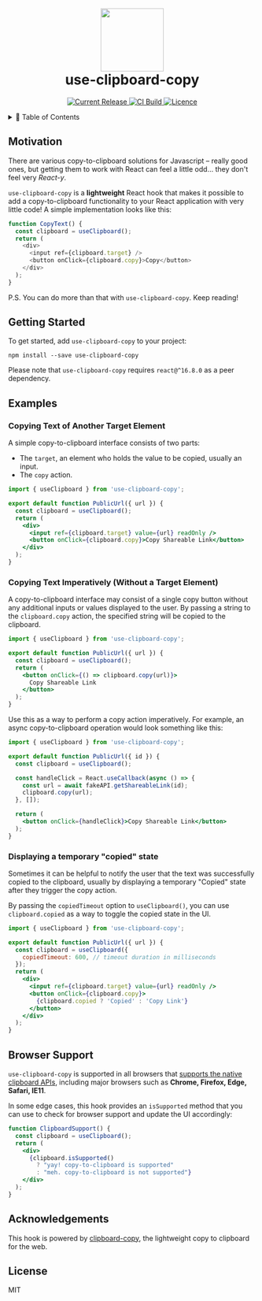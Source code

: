 <h1 align="center">
  <img src="https://user-images.githubusercontent.com/2100222/55596467-9c054980-5716-11e9-8723-b8c286fcd9e3.png" width="128">
  <br>
  use-clipboard-copy
</h1>

<p align="center">
  <a href="https://www.npmjs.com/package/use-clipboard-copy">
    <img src="https://img.shields.io/npm/v/use-clipboard-copy.svg" alt="Current Release" />
  </a>
  <a href="https://travis-ci.org/wsmd/use-clipboard-copy">
    <img src="https://travis-ci.org/wsmd/use-clipboard-copy.svg?branch=master" alt="CI Build">
  </a>
  <a href="https://github.com/wsmd/use-clipboard-copy/blob/master/LICENSE">
    <img src="https://img.shields.io/github/license/wsmd/use-clipboard-copy.svg" alt="Licence">
  </a>
</p>

<details>
<summary>📖 Table of Contents</summary>
<p>

- [Motivation](#motivation)
- [Getting Started](#getting-started)
- [Examples](#examples)
  - [Copying Text of Another Target Element](#copying-text-of-another-target-element)
  - [Copying Text Imperatively (Without a Target Element)](#copying-text-imperatively-without-a-target-element)
  - [Displaying a temporary "copied" state](#displaying-a-temporary-copied-state)
- [Browser Support](#browser-support)
- [Acknowledgements](#acknowledgements)
- [License](#license)

</p>
</details>

## Motivation

There are various copy-to-clipboard solutions for Javascript – really good ones, but getting them to work with React can feel a little odd... they don't feel very _React-y_.

`use-clipboard-copy` is a **lightweight** React hook that makes it possible to add a copy-to-clipboard functionality to your React application with very little code! A simple implementation looks like this:

```js
function CopyText() {
  const clipboard = useClipboard();
  return (
    <div>
      <input ref={clipboard.target} />
      <button onClick={clipboard.copy}>Copy</button>
    </div>
  );
}
```

P.S. You can do more than that with `use-clipboard-copy`. Keep reading!

## Getting Started

To get started, add `use-clipboard-copy` to your project:

```
npm install --save use-clipboard-copy
```

Please note that `use-clipboard-copy` requires `react@^16.8.0` as a peer dependency.

## Examples

### Copying Text of Another Target Element

A simple copy-to-clipboard interface consists of two parts:

- The `target`, an element who holds the value to be copied, usually an input.
- The `copy` action.

```jsx
import { useClipboard } from 'use-clipboard-copy';

export default function PublicUrl({ url }) {
  const clipboard = useClipboard();
  return (
    <div>
      <input ref={clipboard.target} value={url} readOnly />
      <button onClick={clipboard.copy}>Copy Shareable Link</button>
    </div>
  );
}
```

### Copying Text Imperatively (Without a Target Element)

A copy-to-clipboard interface may consist of a single copy button without any additional inputs or values displayed to the user. By passing a string to the `clipboard.copy` action, the specified string will be copied to the clipboard.

<!-- prettier-ignore -->
```jsx
import { useClipboard } from 'use-clipboard-copy';

export default function PublicUrl({ url }) {
  const clipboard = useClipboard();
  return (
    <button onClick={() => clipboard.copy(url)}>
      Copy Shareable Link
    </button>
  );
}
```

Use this as a way to perform a copy action imperatively. For example, an async copy-to-clipboard operation would look something like this:

<!-- prettier-ignore -->
```jsx
import { useClipboard } from 'use-clipboard-copy';

export default function PublicUrl({ id }) {
  const clipboard = useClipboard();

  const handleClick = React.useCallback(async () => {
    const url = await fakeAPI.getShareableLink(id);
    clipboard.copy(url);
  }, []);

  return (
    <button onClick={handleClick}>Copy Shareable Link</button>
  );
}
```

### Displaying a temporary "copied" state

Sometimes it can be helpful to notify the user that the text was successfully copied to the clipboard, usually by displaying a temporary "Copied" state after they trigger the copy action.

By passing the `copiedTimeout` option to `useClipboard()`, you can use `clipboard.copied` as a way to toggle the copied state in the UI.

```jsx
import { useClipboard } from 'use-clipboard-copy';

export default function PublicUrl({ url }) {
  const clipboard = useClipboard({
    copiedTimeout: 600, // timeout duration in milliseconds
  });
  return (
    <div>
      <input ref={clipboard.target} value={url} readOnly />
      <button onClick={clipboard.copy}>
        {clipboard.copied ? 'Copied' : 'Copy Link'}
      </button>
    </div>
  );
}
```

## Browser Support

`use-clipboard-copy` is supported in all browsers that [supports the native clipboard APIs](https://developer.mozilla.org/en-US/docs/Mozilla/Add-ons/WebExtensions/Interact_with_the_clipboard), including major browsers such as **Chrome, Firefox, Edge, Safari, IE11**.

In some edge cases, this hook provides an `isSupported` method that you can use to check for browser support and update the UI accordingly:

```jsx
function ClipboardSupport() {
  const clipboard = useClipboard();
  return (
    <div>
      {clipboard.isSupported()
        ? "yay! copy-to-clipboard is supported"
        : "meh. copy-to-clipboard is not supported"}
    </div>
  );
}
```

## Acknowledgements

This hook is powered by [clipboard-copy](https://github.com/feross/clipboard-copy), the lightweight copy to clipboard for the web.

## License

MIT
